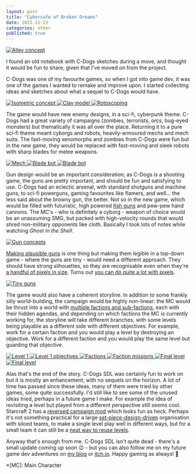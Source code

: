 ```yaml
---
layout: post
title: "Cybercafe of Broken Dreams"
date: 2021-11-23
categories: other
published: true
---
```


<a
    href="https://raw.githubusercontent.com/cxong/cdogs-sdl/gh-pages/_posts/concept_alley.jpg"
    data-fancybox="gallery-gang"
    data-caption="A blind Ice surrounded by a gang of Napoleons">
![Alley concept](https://raw.githubusercontent.com/cxong/cdogs-sdl/gh-pages/_posts/concept_alley_th.jpg)
</a>

I found an old notebook with C-Dogs sketches during a move, and thought it would be fun to share, given that I've moved on from the project.

C-Dogs was one of my favourite games, so when I got into game dev, it was one of the games I wanted to remake and improve upon. I started collecting ideas and sketches about what a sequel to C-Dogs would have.

<a
    href="https://raw.githubusercontent.com/cxong/cdogs-sdl/gh-pages/_posts/concept_iso.gif"
    data-fancybox="gallery-concept"
    data-caption="The new game would be isometric, which was totally cool in the late 90's. Also cool in the late 90's: female protagonist with purple hair, shooting lasers at enemy Guiles, in VBA-land. Truly the stuff of nightmares.">
![Isometric concept](https://raw.githubusercontent.com/cxong/cdogs-sdl/gh-pages/_posts/concept_iso_th.gif)
</a>
<a
    href="https://raw.githubusercontent.com/cxong/cdogs-sdl/gh-pages/_posts/clay.jpg"
    data-fancybox="gallery-concept"
    data-caption="To make sprites for the player character, I rotoscoped a clay model. Although this is more labour-intensive, it is much more fun and less painful than using 2000s-era Blender. Leg stumps on the bottom left.">
![Clay model](https://raw.githubusercontent.com/cxong/cdogs-sdl/gh-pages/_posts/clay_th.jpg)
</a>
<a
    href="https://raw.githubusercontent.com/cxong/cdogs-sdl/gh-pages/_posts/clay_roto.gif"
    data-fancybox="gallery-concept"
    data-caption="Rotate model to marked angle, take photo, repeat hundreds of times. Open photo in image editor, trace over the image, repeat hundreds of times. I don't recommend this workflow.">
![Rotoscoping](https://raw.githubusercontent.com/cxong/cdogs-sdl/gh-pages/_posts/clay_roto_th.jpg)
</a>

The game would have new enemy designs, in a sci-fi, cyberpunk theme. C-Dogs had a great variety of campaigns (zombies, terrorists, orcs, bug-eyed monsters) but thematically it was all over the place. Returning it to a pure sci-fi theme meant cyborgs and robots, heavily-armoured mechs and mech suits. The fast-moving xenomorphs and zombies from C-Dogs were fun but in the new game, they would be replaced with fast-moving and sleek robots with sharp blades for melee weapons.

<a
    href="https://raw.githubusercontent.com/cxong/cdogs-sdl/gh-pages/_posts/concept_mech.jpg"
    data-fancybox="gallery-char"
    data-caption="Medium-sized piloted mech, with large cockpit and redundant data-links to the gun mounts. Knees bent backward for optimal speed.">
![Mech](https://raw.githubusercontent.com/cxong/cdogs-sdl/gh-pages/_posts/concept_mech_th.jpg)
</a>
<a
    href="https://raw.githubusercontent.com/cxong/cdogs-sdl/gh-pages/_posts/concept_robot.jpg"
    data-fancybox="gallery-char"
    data-caption="The multi-functional arm blades on this robot can grapple, cut, thrust and open beer bottles. Note the totally-extreme spiky decorations.">
![Blade bot](https://raw.githubusercontent.com/cxong/cdogs-sdl/gh-pages/_posts/concept_robot_th.jpg)
</a>
<a
    href="https://raw.githubusercontent.com/cxong/cdogs-sdl/gh-pages/_posts/concept_micro_copter.jpg"
    data-fancybox="gallery-char"
    data-caption="Micro attack helicopter, with one pilot/gunner. Vehicles typically would have small - often single - crews, and wouldn't be much more powerful than infantry. This copter's main advantage is mobility, granting the ability to fly over obstacles and buildings, and cause a huge racket.">
![Blade bot](https://raw.githubusercontent.com/cxong/cdogs-sdl/gh-pages/_posts/concept_micro_copter_th.jpg)
</a>

Gun design would be an important consideration; as C-Dogs is a shooting game, the guns are pretty important, and should be fun and satisfying to use. C-Dogs had an eclectic arsenal, with standard shotguns and machine guns, to sci-fi powerguns, gaming favourites like flamers, and well... the less said about the browny gun, the better. Not so in the new game, which would be filled with futuristic, high powered [fish guns](https://i.imgur.com/XhMYOmZ.jpg) and pew-pew hand cannons. The MC's - who is definitely a cyborg - weapon of choice would be an unassuming SMG, but packed with high-velocity rounds that would shred non-military opponents like cloth. Basically I took lots of notes while watching _Ghost in the Shell_.

<a
    href="https://raw.githubusercontent.com/cxong/cdogs-sdl/gh-pages/_posts/concept_guns.jpg"
    data-fancybox="gallery-gun"
    data-caption="Some common themes happening here, one of which is the oversized sights, which let you see through walls, or live-stream your kills, probably.">
![Gun concepts](https://raw.githubusercontent.com/cxong/cdogs-sdl/gh-pages/_posts/concept_guns_th.jpg)
</a>

[Making plausible guns](http://cxong.github.io/2019/01/how-to-design-a-gun) is one thing but making them legible in a top-down game - where the guns are tiny - would need a different approach. They should have strong silhouettes, so they are recognisable even when they're [a handful of pixels in size](https://opengameart.org/content/tiny-gun-icons-16x16). Turns out [you can do quite a lot with pixels](https://congusbongus.itch.io/tiny-gun-generator).

<a
    href="https://raw.githubusercontent.com/cxong/cdogs-sdl/gh-pages/_posts/concept_small_guns.jpg"
    data-fancybox="gallery-gun2"
    data-caption="Top: minimalist gun designs. Bottom: tetris">
![Tiny guns](https://raw.githubusercontent.com/cxong/cdogs-sdl/gh-pages/_posts/concept_small_guns_th.jpg)
</a>

The game would also have a coherent storyline. In addition to some frankly silly world-building, the campaign would be highly non-linear: the MC would be thrust into a world with [multiple factions and sub-factions](http://cxong.github.io/2017/08/three-factions), each with their hidden agendas, and depending on which factions the MC is currently working for, the storyline will take different branches, with some levels being playable as a different side with different objectives. For example, work for a certain faction and you would play a level by destroying an objective. Work for a different faction and you would play the same level but guarding that objective.

<a
    href="https://raw.githubusercontent.com/cxong/cdogs-sdl/gh-pages/_posts/concept_level1.jpg"
    data-fancybox="gallery-story"
    data-caption="The first level puts the player in the deep end, literally: dropping them into a metropolis from a space elevator, and throwing a bunch of different objectives at them. The confusion is deliberate; depending on which objectives the player chooses, the storyline changes.">
![Level 1](https://raw.githubusercontent.com/cxong/cdogs-sdl/gh-pages/_posts/concept_level1_th.jpg)
</a>
<a
    href="https://raw.githubusercontent.com/cxong/cdogs-sdl/gh-pages/_posts/concept_level2.jpg"
    data-fancybox="gallery-story"
    data-caption="Example of branching objectives. Completing some opens up different follow-up objectives, which can be mutually exclusive, and even lead to different levels.">
![Level 1 objectives](https://raw.githubusercontent.com/cxong/cdogs-sdl/gh-pages/_posts/concept_level2_th.jpg)
</a>
<a
    href="https://raw.githubusercontent.com/cxong/cdogs-sdl/gh-pages/_posts/concept_level3.jpg"
    data-fancybox="gallery-story"
    data-caption="Completely original faction designs do not steal (TM). The factions and sub-factions have complex relationships with one-another, with some overt support but also secret support for others. It's all very plans-within-plans-within-plans.">
![Factions](https://raw.githubusercontent.com/cxong/cdogs-sdl/gh-pages/_posts/concept_level3_th.jpg)
</a>
<a
    href="https://raw.githubusercontent.com/cxong/cdogs-sdl/gh-pages/_posts/concept_level4.jpg"
    data-fancybox="gallery-story"
    data-caption="An example of a faction-specific mission tree. Aligning yourself with a faction (which could be through coercion) lets you play missions for them, and depending on how well you do (or even if you fail the objectives), the follow-up missions change. This is all very visual-novelly and not quite action-gamey, but hey as long as we're not actually making the game, we can Idea Guy all we want.">
![Faction missions](https://raw.githubusercontent.com/cxong/cdogs-sdl/gh-pages/_posts/concept_level4_th.jpg)
</a>
<a
    href="https://raw.githubusercontent.com/cxong/cdogs-sdl/gh-pages/_posts/concept_level5.jpg"
    data-fancybox="gallery-story"
    data-caption="The decision tree for the super-secret final level. No matter what the player has done previously, the same final level is played, because we're game-design gangstas who know about 'convexity'. But depending on the previous choices made by the player, the final level may have different objectives and choices, which ultimately gives us different endings. The notes here are deliberately vague, but the gist is that there's a big MacGuffin that all the factions are vying for, and one of them ends up with it and uses it for good or for awesome. I have since lost the notes for the actual storyline for this epic sci-fi thriller, which is great because it would have just proven what a terrible writer I am.">
![Final level](https://raw.githubusercontent.com/cxong/cdogs-sdl/gh-pages/_posts/concept_level5_th.jpg)
</a>
<a
    href="https://raw.githubusercontent.com/cxong/cdogs-sdl/gh-pages/_posts/concept_new_ogre_rampage.jpg"
    data-fancybox="gallery-story"
    data-caption="Just because the game would have a new main storyline doesn't mean the originals would be discarded! C-Dogs's Ogre Rampage is probably many players' first experience of the game, being the first campaign in the list of 5 in the base game. The first level was quite a good intro into the game, throwing the player into a massive firefight with enemy ogres and also plenty of human teammates. New C-Dogs would revamp this classic level but with even more features to ramp up the excitement - enemy ogres busting into a fortified compound via assault vehicles, breaching holes in the walls, and even catapulting infantry over them. Landmarks like radar dishes and watchtowers form cool set piece battles.">
![Final level](https://raw.githubusercontent.com/cxong/cdogs-sdl/gh-pages/_posts/concept_new_ogre_rampage_th.jpg)
</a>

Alas that's the end of the story. C-Dogs SDL was certainly fun to work on but it is mostly an enhancement, with no sequels on the horizon. A lot of time has passed since these ideas, many of them were tried by other games, some quite successfully. I'd still like to see some of the unused ideas tried, perhaps in a future game I make. For example the idea of revisiting a level but played from a different perspective still seems cool. Starcraft 2 has a [reversed campaign mod](https://youtu.be/iz_Tu3eq2Kc) which looks fun as heck. Perhaps it's not something practical for a large [set-piece-design-driven](http://thegamedesignforum.com/features/GDH_4.html) organisation with siloed teams, to make a single level play well in different ways, but for a small team it can still be a [neat way to reuse levels](https://gamedev.stackexchange.com/q/83893/26250).

Anyway that's enough from me. C-Dogs SDL isn't quite dead - there's a small update coming up soon 😉 - but you can also follow me on my future game dev adventures on [my blog](http://cxong.github.io) or [itch.io](https://congusbongus.itch.io). Happy gaming as always! 🎉

\*[MC]: Main Character
